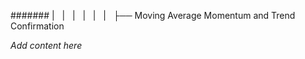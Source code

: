 ####### |   |   |   |   |   |   ├── Moving Average Momentum and Trend Confirmation

*Add content here*